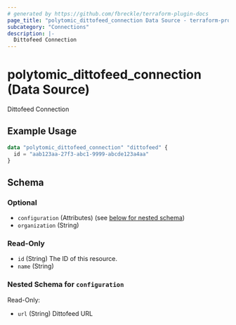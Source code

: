 ```yaml
---
# generated by https://github.com/fbreckle/terraform-plugin-docs
page_title: "polytomic_dittofeed_connection Data Source - terraform-provider-polytomic"
subcategory: "Connections"
description: |-
  Dittofeed Connection
---
```


# polytomic_dittofeed_connection (Data Source)

Dittofeed Connection

## Example Usage

```terraform
data "polytomic_dittofeed_connection" "dittofeed" {
  id = "aab123aa-27f3-abc1-9999-abcde123a4aa"
}
```

<!-- schema generated by tfplugindocs -->
## Schema

### Optional

- `configuration` (Attributes) (see [below for nested schema](#nestedatt--configuration))
- `organization` (String)

### Read-Only

- `id` (String) The ID of this resource.
- `name` (String)

<a id="nestedatt--configuration"></a>
### Nested Schema for `configuration`

Read-Only:

- `url` (String) Dittofeed URL


